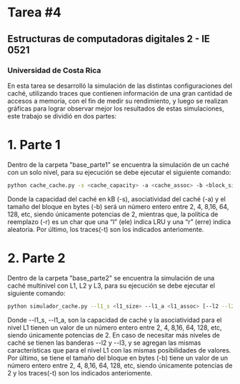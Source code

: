 # Tarea #4 
## Estructuras de computadoras digitales 2 - IE 0521
### Universidad de Costa Rica
En esta tarea se desarrolló la simulación de las distintas configuraciones del caché, utilizando traces que contienen información de una gran cantidad de accesos a memoria, con el fin de medir su rendimiento, y luego se realizan gráficas para lograr observar mejor los resultados de estas simulaciones, este trabajo se dividió en dos partes:

# 1. Parte 1
Dentro de la carpeta "base_parte1" se encuentra la simulación de un caché con un solo nivel, para su ejecución se debe ejecutar el siguiente comando: 
```bash
python cache_cache.py -s <cache_capacity> -a <cache_assoc> -b <block_size> -r <repl_policy> -t <TRACE_FILE>
```

Donde la capacidad del caché en kB (-s), asociatividad del caché (-a) y el tamaño del bloque en bytes (-b) será un número entero entre 2, 4, 8,16, 64, 128, etc, siendo únicamente potencias de 2, mientras que, la política de reemplazo (-r) es un char que una “l” (ele) indica LRU y una “r” (erre) indica aleatoria. Por último, los traces(-t) son los indicados anteriomente.

# 2. Parte 2
Dentro de la carpeta "base_parte2" se encuentra la simulación de una caché multinivel con L1, L2 y L3, para su ejecución se debe ejecutar el siguiente comando:
```bash
python simulador_cache.py --l1_s <l1_size> --l1_a <l1_assoc> [--l2 --l2_s <l2_size> --l2_a <l2_assoc>] [--l3 --l3_s <l3_size> --l3_a <l3_assoc>] -b <block_size> -t <TRACE_FILE>
```
Donde --l1_s, --l1_a, son la capacidad de caché y la asociatividad para el nivel L1 tienen un valor de un número entero entre 2, 4, 8,16, 64, 128, etc, siendo únicamente potencias de 2. En caso de necesitar más niveles de caché se tienen las banderas --l2 y --l3, y se agregan las mismas características que para el nivel L1 con las mismas posibilidades de valores. Por último, se tiene el tamaño del bloque en bytes (-b) tiene un valor de un número entero entre 2, 4, 8,16, 64, 128, etc, siendo únicamente potencias de 2 y los traces(-t) son los indicados anteriomente.